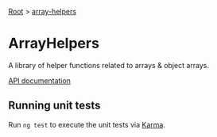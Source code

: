 [Root](../../README.md) &gt; [array-helpers](./README.md)

# ArrayHelpers

A library of helper functions related to arrays & object arrays.

[API documentation](../../docs/array-helpers.md)

## Running unit tests

Run `ng test` to execute the unit tests via [Karma](https://karma-runner.github.io).

